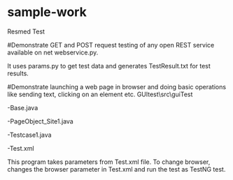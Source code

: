 # sample-work
Resmed Test

#Demonstrate GET and POST request testing of any open REST service available on net
webservice.py.

It uses params.py to get test data and generates TestResult.txt for test results.

#Demonstrate launching a web page in browser and doing basic operations like sending text, clicking on an element etc.
GUItest\src\guiTest

-Base.java

-PageObject_Site1.java

-Testcase1.java

-Test.xml

This program takes parameters from Test.xml file. To change browser, changes the browser parameter in Test.xml and run the test as TestNG test.


